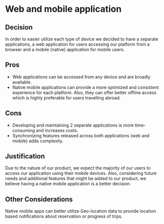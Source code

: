 # Web and mobile application

## Decision
In order to easier utilize each type of device we decided to have a separate applications, a web application for users accessing our platform from a browser and a mobile (native) application for mobile users.

## Pros
- Web applications can be accessed from any device and are broadly available.
- Native mobile applications can provide a more optimized and consistent experience for each platform. Also, they can offer better offline access which is highly preferable for users travelling abroad.

## Cons
- Developing and maintaining 2 separate applications is more time-consuming and increases costs.
- Synchronizing features released across both applications (web and mobile) adds complexity.

## Justification
Due to the nature of our product, we expect the majority of our users to access our application using their mobile devices.
Also, considering future needs and additional features that might be added to our product, we believe having a native mobile application is a better decision.

## Other Considerations
Native mobile apps can better utilize Geo-location data to provide location based notifications about reservation or progress of trips. 